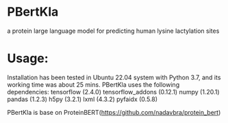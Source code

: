 # PBertKla
a protein large language model for predicting human lysine lactylation sites


# Usage:
Installation has been tested in Ubuntu 22.04 system with Python 3.7, and its working time was about 25 mins.
PBertKla uses the following dependencies:
tensorflow (2.4.0)
tensorflow_addons (0.12.1)
numpy (1.20.1)
pandas (1.2.3)
h5py (3.2.1)
lxml (4.3.2)
pyfaidx (0.5.8)

PBertKla is base on ProteinBERT(https://github.com/nadavbra/protein_bert)
